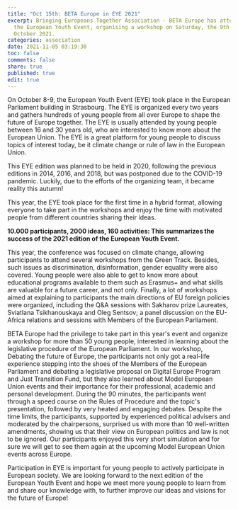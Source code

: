 ```yaml
---
title: "Oct 15th: BETA Europe in EYE 2021"
excerpt: Bringing Europeans Together Association - BETA Europe has attended to
  the European Youth Event, organising a workshop on Saturday, the 9th of
  October 2021.
categories: association
date: 2021-11-05 03:19:30
toc: false
comments: false
share: true
published: true
edit: true
---
```

On October 8-9, the European Youth Event (EYE) took place in the European Parliament building in Strasbourg. The EYE is organized every two years and gathers hundreds of young people from all over Europe to shape the future of Europe together. The EYE is usually attended by young people between 16 and 30 years old, who are interested to know more about the European Union. The EYE is a great platform for young people to discuss topics of interest today, be it climate change or rule of law in the European Union.

This EYE edition was planned to be held in 2020, following the previous editions in 2014, 2016, and 2018, but was postponed due to the COVID-19 pandemic. Luckily, due to the efforts of the organizing team, it became reality this autumn!

This year, the EYE took place for the first time in a hybrid format, allowing everyone to take part in the workshops and enjoy the time with motivated people from different countries sharing their ideas.

**10.000 participants, 2000 ideas, 160 activities: This summarizes the success of the 2021 edition of the European Youth Event.**

This year, the conference was focused on climate change, allowing participants to attend several workshops from the Green Track. Besides, such issues as discrimination, disinformation, gender equality were also covered. Young people were also able to get to know more about educational programs available to them such as Erasmus+ and what skills are valuable for a future career, and not only. Finally, a lot of workshops aimed at explaining to participants the main directions of EU foreign policies were organized, including the Q&A sessions with Sakharov prize Laureates, Sviatlana Tsikhanouskaya and Oleg Sentsov; a panel discussion on the EU-Africa relations and sessions with Members of the European Parliament.

BETA Europe had the privilege to take part in this year's event and organize a workshop for more than 50 young people, interested in learning about the legislative procedure of the European Parliament. In our workshop, Debating the future of Europe, the participants not only got a real-life experience stepping into the shoes of the Members of the European Parliament and debating a legislative proposal on Digital Europe Program and Just Transition Fund, but they also learned about Model European Union events and their importance for their professional, academic and personal development. During the 90 minutes, the participants went through a speed course on the Rules of Procedure and the topic's presentation, followed by very heated and engaging debates. Despite the time limits, the participants, supported by experienced political advisers and moderated by the chairpersons, surprised us with more than 10 well-written amendments, showing us that their view on European politics and law is not to be ignored. Our participants enjoyed this very short simulation and for sure we will get to see them again at the upcoming Model European Union events across Europe.

Participation in EYE is important for young people to actively participate in European society. We are looking forward to the next edition of the European Youth Event and hope we meet more young people to learn from and share our knowledge with, to further improve our ideas and visions for the future of Europe!